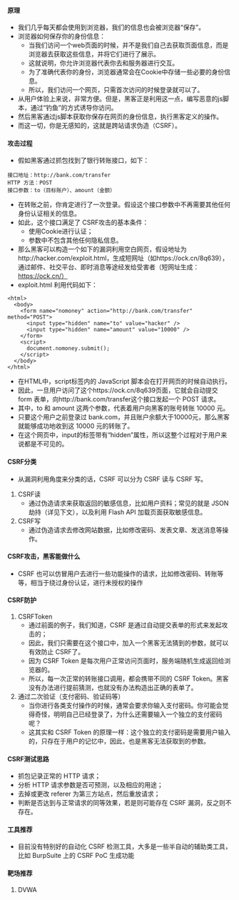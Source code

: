 #### 原理
- 我们几乎每天都会使用到浏览器，我们的信息也会被浏览器“保存”。
- 浏览器如何保存你的身份信息：
	- 当我们访问一个web页面的时候，并不是我们自己去获取页面信息，而是浏览器去获取这些信息，并将它们进行了展示。
	- 这就说明，你允许浏览器代表你去和服务器进行交互。
	- 为了准确代表你的身份，浏览器通常会在Cookie中存储一些必要的身份信息。
	- 所以，我们访问一个网页，只需首次访问的时候登录就可以了。
- 从用户体验上来说，非常方便。但是，黑客正是利用这一点，编写恶意的js脚本，通过“钓鱼”的方式诱导你访问。
- 然后黑客通过js脚本获取你保存在网页的身份信息，执行黑客定义的操作。
- 而这一切，你是无感知的，这就是跨站请求伪造（CSRF）。

#### 攻击过程
- 假如黑客通过抓包找到了银行转账接口，如下：
```
接口地址：http://bank.com/transfer 
HTTP 方法：POST
接口参数：to（目标账户）、amount（金额）
```
- 在转账之前，你肯定进行了一次登录。假设这个接口参数中不再需要其他任何身份认证相关的信息。
- 如此，这个接口满足了 CSRF攻击的基本条件：
	- 使用Cookie进行认证；
	- 参数中不包含其他任何隐私信息。
- 那么黑客可以构造一个如下的漏洞利用空白网页，假设地址为http://hacker.com/exploit.html，生成短网址（如https://ock.cn/8q639），通过邮件、社交平台、即时消息等途经发给受害者（短网址生成：https://ock.cn/）
- exploit.html 利用代码如下：
```
<html>
  <body>
    <form name="nomoney" action="http://bank.com/transfer" method="POST">
      <input type="hidden" name="to" value="hacker" />
      <input type="hidden" name="amount" value="10000" />
    </form>
    <script>
      document.nomoney.submit();
    </script>
  </body>
</html>
```
- 在HTML中，script标签内的 JavaScript 脚本会在打开网页的时候自动执行。
- 因此，一旦用户访问了这个https://ock.cn/8q639页面，它就会自动提交 form 表单，向http://bank.com/transfer这个接口发起一个 POST 请求。
- 其中，to 和 amount 这两个参数，代表着用户向黑客的账号转账 10000 元。
- 只要这个用户之前登录过 bank.com，并且账户余额大于10000元，那么黑客就能够成功地收到这 10000 元的转账了。
- 在这个网页中，input的标签带有“hidden”属性，所以这整个过程对于用户来说都是不可见的。

#### CSRF分类
- 从漏洞利用角度来分类的话，CSRF 可以分为 CSRF 读与 CSRF 写。
1. CSRF读
	- 通过伪造请求来获取返回的敏感信息，比如用户资料；常见的就是 JSON 劫持（详见下文），以及利用 Flash API 加载页面获取敏感信息。
1. CSRF写
	- 通过伪造请求去修改网站数据，比如修改密码、发表文章、发送消息等操作。
	
#### CSRF攻击，黑客能做什么
- CSRF 也可以仿冒用户去进行一些功能操作的请求，比如修改密码、转账等等，相当于绕过身份认证，进行未授权的操作

#### CSRF防护
1. CSRFToken
	- 通过前面的例子，我们知道，CSRF 是通过自动提交表单的形式来发起攻击的；
	- 因此，我们只需要在这个接口中，加入一个黑客无法猜到的参数，就可以有效防止 CSRF了。
	- 因为 CSRF Token 是每次用户正常访问页面时，服务端随机生成返回给浏览器的。
	- 所以，每一次正常的转账接口调用，都会携带不同的 CSRF Token。黑客没有办法进行提前猜测，也就没有办法构造出正确的表单了。
1. 通过二次验证（支付密码、验证码等）
	- 当你进行各类支付操作的时候，通常会要求你输入支付密码。你可能会觉得奇怪，明明自己已经登录了，为什么还需要输入一个独立的支付密码呢？
	- 这其实和 CSRF Token 的原理一样：这个独立的支付密码是需要用户输入的，只存在于用户的记忆中，因此，也是黑客无法获取到的参数。
	
#### CSRF测试思路
- 抓包记录正常的 HTTP 请求；
- 分析 HTTP 请求参数是否可预测，以及相应的用途；
- 去掉或更改 referer 为第三方站点，然后重放请求；
- 判断是否达到与正常请求的同等效果，若是则可能存在 CSRF 漏洞，反之则不存在。

#### 工具推荐
- 目前没有特别好的自动化 CSRF 检测工具，大多是一些半自动的辅助类工具，比如 BurpSuite 上的 CSRF PoC 生成功能
	
#### 靶场推荐
1. DVWA

	